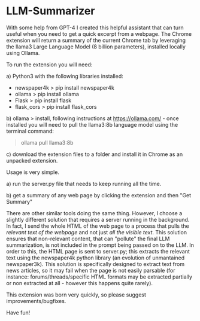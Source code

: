# LLM-Summarizer
With some help from GPT-4 I created this helpful assistant that can turn useful when you need to get a quick excerpt from a webpage.
The Chrome extension will return a summary of the current Chrome tab by leveraging the llama3 Large Language Model (8 billion parameters), installed locally using Ollama.

To run the extension you will need:

a) Python3 with the following libraries installed:
- newspaper4k > pip install newspaper4k
- ollama > pip install ollama
- Flask > pip install flask
- flask_cors > pip install flask_cors

b) ollama > install, following instructions at https://ollama.com/ - once installed you will need to pull the llama3:8b language model using the terminal command: 

> ollama pull llama3:8b 

c) download the extension files to a folder and install it in Chrome as an unpacked extension.

Usage is very simple.

a) run the server.py file that needs to keep running all the time.

b) get a summary of any web page by clicking the extension and then "Get Summary"

There are other similar tools doing the same thing. However, I choose a slightly different solution that requires a server running in the background.
In fact, I send the whole HTML of the web page to a process that pulls the *relevant text of the webpage* and not just *all the visible text*. 
This solution ensures that non-relevant content, that can "pollute" the final LLM summarization, is not included in the prompt being passed on to the LLM. 
In order to this, the HTML page is sent to server.py; this extracts the relevant text using the newspaper4k python library (an evolution of unmantained newspaper3k).
This solution is specifically designed to extract text from news articles, so it may fail when the page is not easily parsable (for instance: forums/threads/specific HTML formats may be extracted partially or non extracted at all - however this happens quite rarely).

This extension was born very quickly, so please suggest improvements/bugfixes.

Have fun!
